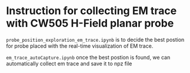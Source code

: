  # Instruction for collecting EM trace with CW505 H-Field planar probe

```probe_position_exploration_em_trace.ipynb``` is to decide the best postion for probe placed with the real-time visualization of EM trace.

```em_trace_autoCapture.ipynb``` once the best postion is found, we can automatically collect em trace and save it to npz file
